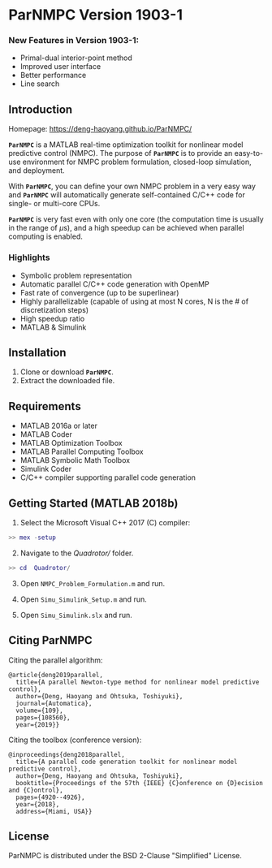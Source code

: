 # ParNMPC Version 1903-1

### New Features in Version 1903-1:
* Primal-dual interior-point method
* Improved user interface
* Better performance
* Line search

## Introduction
Homepage: https://deng-haoyang.github.io/ParNMPC/

**`ParNMPC`** is a MATLAB real-time optimization toolkit for nonlinear model predictive control (NMPC). 
The purpose of **`ParNMPC`** is to provide an easy-to-use environment for NMPC problem formulation, closed-loop simulation, and deployment.

With **`ParNMPC`**, you can define your own NMPC problem in a very easy way and **`ParNMPC`** will automatically generate self-contained C/C++ code for single- or multi-core CPUs. 

**`ParNMPC`** is very fast even with only one core (the computation time is usually in the range of $\mu$s), and a high speedup can be achieved when parallel computing is enabled.

### Highlights
* Symbolic problem representation
* Automatic parallel C/C++ code generation with OpenMP
* Fast rate of convergence (up to be superlinear)
* Highly parallelizable (capable of using at most N cores, N is the # of discretization steps)
* High speedup ratio
* MATLAB & Simulink 

## Installation

1. Clone or download **`ParNMPC`**.
2. Extract the downloaded file.

## Requirements

* MATLAB 2016a or later
* MATLAB Coder
* MATLAB Optimization Toolbox
* MATLAB Parallel Computing Toolbox
* MATLAB Symbolic Math Toolbox
* Simulink Coder
* C/C++ compiler supporting parallel code generation

## Getting Started (MATLAB 2018b)

1. Select the Microsoft Visual C++ 2017 (C) compiler:
``` Matlab
>> mex -setup
```

2. Navigate to the *Quadrotor/* folder.
``` Matlab
>> cd  Quadrotor/
```

3. Open `NMPC_Problem_Formulation.m` and run. 

4. Open `Simu_Simulink_Setup.m` and run. 

5. Open `Simu_Simulink.slx` and run. 


## Citing ParNMPC

Citing the parallel algorithm:

```
@article{deng2019parallel,
  title={A parallel Newton-type method for nonlinear model predictive control},
  author={Deng, Haoyang and Ohtsuka, Toshiyuki},
  journal={Automatica},
  volume={109},
  pages={108560},
  year={2019}}
```
Citing the toolbox (conference version):

```
@inproceedings{deng2018parallel,
  title={A parallel code generation toolkit for nonlinear model predictive control},
  author={Deng, Haoyang and Ohtsuka, Toshiyuki},
  booktitle={Proceedings of the 57th {IEEE} {C}onference on {D}ecision and {C}ontrol},
  pages={4920--4926},
  year={2018},
  address={Miami, USA}}
```

## License

ParNMPC is distributed under the BSD 2-Clause "Simplified" License.

